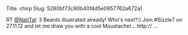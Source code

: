 Title: chirp
Slug: 5280bf73c90b40f4d5e0957762a672a1

RT <a href="http://twitter.com/NatiTal">@NatiTal</a>: 3 Beards illustrated already! Who's next?:) Join #Sizzle7 on 27.11.12 and let me draw you with a cool Moustache!... http:// ...
